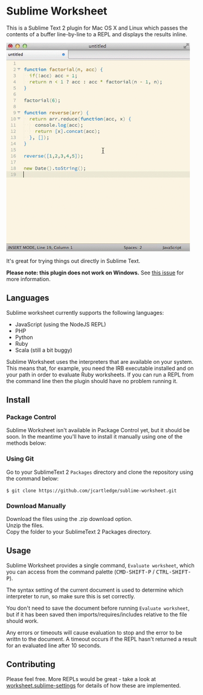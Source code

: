# Sublime Worksheet

This is a Sublime Text 2 plugin for Mac OS X and Linux which passes the contents of a buffer line-by-line to a REPL and displays the results inline.

![a](docs/worksheet.gif)

It's great for trying things out directly in Sublime Text.

**Please note: this plugin does not work on Windows.** See [this issue](https://github.com/jcartledge/sublime-worksheet/issues/12) for more information.

## Languages

Sublime worksheet currently supports the following languages:

 - JavaScript (using the NodeJS REPL)
 - PHP
 - Python
 - Ruby
 - Scala (still a bit buggy)

Sublime Worksheet uses the interpreters that are available on your system. This means that, for example, you need the IRB executable installed and on your path in order to evaluate Ruby worksheets. If you can run a REPL from the command line then the plugin should have no problem running it.

## Install

### Package Control

Sublime Worksheet isn't available in Package Control yet, but it should be soon. In the meantime you'll have to install it manually using one of the methods below:

### Using Git

Go to your SublimeText 2 `Packages` directory and clone the repository using the command below:

`$ git clone https://github.com/jcartledge/sublime-worksheet.git`

### Download Manually

Download the files using the .zip download option.  
Unzip the files.  
Copy the folder to your SublimeText 2 Packages directory.

## Usage

Sublime Worksheet provides a single command, `Evaluate worksheet`, which you can access from the command palette (<kbd>CMD-SHIFT-P</kbd> / <kbd>CTRL-SHIFT-P</kbd>).

The syntax setting of the current document is used to determine which interpreter to run, so make sure this is set correctly.

You don't need to save the document before running `Evaluate worksheet`, but if it has been saved then imports/requires/includes relative to the file should work.

Any errors or timeouts will cause evaluation to stop and the error to be writtn to the document. A timeout occurs if the REPL hasn't returned a result for an evaluated line after 10 seconds.

## Contributing

Please feel free. More REPLs would be great - take a look at [worksheet.sublime-settings](worksheet.sublime-settings) for details of how these are implemented.



